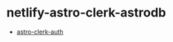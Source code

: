 # netlify-astro-clerk-astrodb

- [astro-clerk-auth](https://github.com/panteliselef/astro-with-clerk-auth/blob/main/packages/astro-clerk-auth/README.md)
